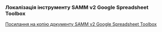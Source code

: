 ### Локалізація інструменту SAMM v2 Google Spreadsheet Toolbox

[Посилання на копію документу SAMM v2 Google Spreadsheet Toolbox](https://docs.google.com/spreadsheets/d/1agbcE0pSgv4J-BnC4NABR2S0e1uU1AKXQI2E9DPzW28/edit?usp=sharing)
